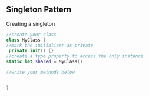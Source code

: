 ## Singleton Pattern


Creating a singleton

```swift
//create your class
class MyClass {
//mark the initializer as private
 private init() {}
//create a type property to access the only instance
static let shared = MyClass()

//write your methods below


}
```
